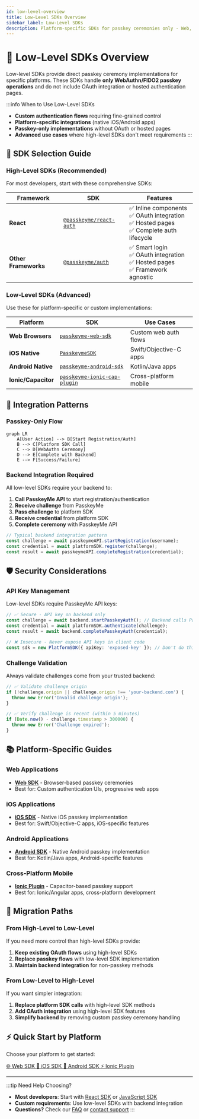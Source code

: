 ```yaml
---
id: low-level-overview
title: Low-Level SDKs Overview
sidebar_label: Low-Level SDKs
description: Platform-specific SDKs for passkey ceremonies only - Web, iOS, Android, and Ionic
---
```


# 🔧 Low-Level SDKs Overview

Low-level SDKs provide direct passkey ceremony implementations for specific platforms. These SDKs handle **only WebAuthn/FIDO2 passkey operations** and do not include OAuth integration or hosted authentication pages.

:::info When to Use Low-Level SDKs
- **Custom authentication flows** requiring fine-grained control
- **Platform-specific integrations** (native iOS/Android apps)
- **Passkey-only implementations** without OAuth or hosted pages
- **Advanced use cases** where high-level SDKs don't meet requirements
:::

## 🎯 SDK Selection Guide

### **High-Level SDKs (Recommended)**
For most developers, start with these comprehensive SDKs:

| Framework | SDK | Features |
|-----------|-----|----------|
| **React** | [`@passkeyme/react-auth`](/docs/sdks/react) | ✅ Inline components<br/>✅ OAuth integration<br/>✅ Hosted pages<br/>✅ Complete auth lifecycle |
| **Other Frameworks** | [`@passkeyme/auth`](/docs/sdks/javascript) | ✅ Smart login<br/>✅ OAuth integration<br/>✅ Hosted pages<br/>✅ Framework agnostic |

### **Low-Level SDKs (Advanced)**
Use these for platform-specific or custom implementations:

| Platform | SDK | Use Cases |
|----------|-----|-----------|
| **Web Browsers** | [`passkeyme-web-sdk`](/docs/sdks/web-sdk) | Custom web auth flows |
| **iOS Native** | [`PasskeymeSDK`](/docs/sdks/ios/) | Swift/Objective-C apps |
| **Android Native** | [`passkeyme-android-sdk`](/docs/sdks/android-sdk) | Kotlin/Java apps |
| **Ionic/Capacitor** | [`passkeyme-ionic-cap-plugin`](/docs/sdks/ionic-plugin) | Cross-platform mobile |

## 🔄 Integration Patterns

### **Passkey-Only Flow**
```mermaid
graph LR
    A[User Action] --> B[Start Registration/Auth]
    B --> C[Platform SDK Call]
    C --> D[WebAuthn Ceremony]
    D --> E[Complete with Backend]
    E --> F[Success/Failure]
```

### **Backend Integration Required**
All low-level SDKs require your backend to:

1. **Call PasskeyMe API** to start registration/authentication
2. **Receive challenge** from PasskeyMe
3. **Pass challenge** to platform SDK
4. **Receive credential** from platform SDK
5. **Complete ceremony** with PasskeyMe API

```typescript
// Typical backend integration pattern
const challenge = await passkeymeAPI.startRegistration(username);
const credential = await platformSDK.register(challenge);
const result = await passkeymeAPI.completeRegistration(credential);
```

## 🛡️ Security Considerations

### **API Key Management**
Low-level SDKs require PasskeyMe API keys:

```typescript
// ✅ Secure - API key on backend only
const challenge = await backend.startPasskeyAuth(); // Backend calls PasskeyMe
const credential = await platformSDK.authenticate(challenge);
const result = await backend.completePasskeyAuth(credential);

// ❌ Insecure - Never expose API keys in client code
const sdk = new PlatformSDK({ apiKey: 'exposed-key' }); // Don't do this!
```

### **Challenge Validation**
Always validate challenges come from your trusted backend:

```typescript
// ✅ Validate challenge origin
if (!challenge.origin || challenge.origin !== 'your-backend.com') {
  throw new Error('Invalid challenge origin');
}

// ✅ Verify challenge is recent (within 5 minutes)
if (Date.now() - challenge.timestamp > 300000) {
  throw new Error('Challenge expired');
}
```

## 📚 Platform-Specific Guides

### **Web Applications**
- **[Web SDK](/docs/sdks/web-sdk)** - Browser-based passkey ceremonies
- Best for: Custom authentication UIs, progressive web apps

### **iOS Applications**
- **[iOS SDK](/docs/sdks/ios/)** - Native iOS passkey implementation
- Best for: Swift/Objective-C apps, iOS-specific features

### **Android Applications**
- **[Android SDK](/docs/sdks/android-sdk)** - Native Android passkey implementation  
- Best for: Kotlin/Java apps, Android-specific features

### **Cross-Platform Mobile**
- **[Ionic Plugin](/docs/sdks/ionic-plugin)** - Capacitor-based passkey support
- Best for: Ionic/Angular apps, cross-platform development

## 🔗 Migration Paths

### **From High-Level to Low-Level**
If you need more control than high-level SDKs provide:

1. **Keep existing OAuth flows** using high-level SDKs
2. **Replace passkey flows** with low-level SDK implementation
3. **Maintain backend integration** for non-passkey methods

### **From Low-Level to High-Level**
If you want simpler integration:

1. **Replace platform SDK calls** with high-level SDK methods
2. **Add OAuth integration** using high-level SDK features
3. **Simplify backend** by removing custom passkey ceremony handling

## ⚡ Quick Start by Platform

Choose your platform to get started:

<div className="button-grid">
  <a href="/docs/sdks/web-sdk" className="button button--primary">
    🌐 Web SDK
  </a>
  <a href="/docs/sdks/ios/" className="button button--primary">
    📱 iOS SDK
  </a>
  <a href="/docs/sdks/android-sdk" className="button button--primary">
    🤖 Android SDK
  </a>
  <a href="/docs/sdks/ionic-plugin" className="button button--primary">
    ⚡ Ionic Plugin
  </a>
</div>

---

:::tip Need Help Choosing?
- **Most developers**: Start with [React SDK](/docs/sdks/react) or [JavaScript SDK](/docs/sdks/javascript)
- **Custom requirements**: Use low-level SDKs with backend integration
- **Questions?** Check our [FAQ](/docs/faq) or [contact support](https://passkeyme.com/support)
:::
